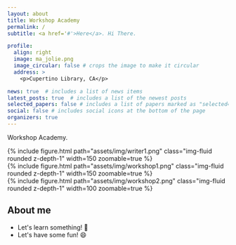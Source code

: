 ```yaml
---
layout: about
title: Workshop Academy
permalink: /
subtitle: <a href='#'>Here</a>. Hi There.

profile:
  align: right
  image: ma_jolie.png
  image_circular: false # crops the image to make it circular
  address: >
    <p>Cupertino Library, CA</p>

news: true  # includes a list of news items
latest_posts: true  # includes a list of the newest posts
selected_papers: false # includes a list of papers marked as "selected={true}"
social: false # includes social icons at the bottom of the page
organizers: true
---
```


Workshop Academy.

<div class="row mt-3">
    <div class="col-sm mt-3 mt-md-0">
        {% include figure.html path="assets/img/writer1.png" class="img-fluid rounded z-depth-1" width=150 zoomable=true %}
    </div>
    <div class="col-sm mt-3 mt-md-0">
        {% include figure.html path="assets/img/workshop1.png" class="img-fluid rounded z-depth-1" width=150 zoomable=true %}
    </div>
    <div class="col-sm mt-3 mt-md-0">
        {% include figure.html path="assets/img/workshop2.png" class="img-fluid rounded z-depth-1" width=100 zoomable=true %}
    </div>
</div>

## About me
* Let's learn something! :no_good:
* Let's have some fun! :smile:
